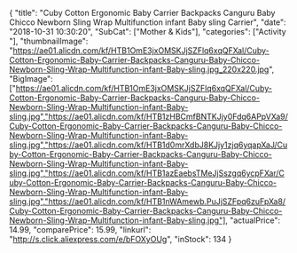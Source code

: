 {
	"title": "Cuby Cotton Ergonomic Baby Carrier Backpacks Canguru Baby Chicco Newborn Sling Wrap Multifunction infant Baby sling Carrier",
	"date": "2018-10-31 10:30:20",
	"SubCat": ["Mother & Kids"],
	"categories": ["Activity "],
	"thumbnailImage": "https://ae01.alicdn.com/kf/HTB1OmE3jxOMSKJjSZFlq6xqQFXal/Cuby-Cotton-Ergonomic-Baby-Carrier-Backpacks-Canguru-Baby-Chicco-Newborn-Sling-Wrap-Multifunction-infant-Baby-sling.jpg_220x220.jpg",
	"BigImage": ["https://ae01.alicdn.com/kf/HTB1OmE3jxOMSKJjSZFlq6xqQFXal/Cuby-Cotton-Ergonomic-Baby-Carrier-Backpacks-Canguru-Baby-Chicco-Newborn-Sling-Wrap-Multifunction-infant-Baby-sling.jpg","https://ae01.alicdn.com/kf/HTB1zHBCmfBNTKJjy0Fdq6APpVXa9/Cuby-Cotton-Ergonomic-Baby-Carrier-Backpacks-Canguru-Baby-Chicco-Newborn-Sling-Wrap-Multifunction-infant-Baby-sling.jpg","https://ae01.alicdn.com/kf/HTB1d0mrXdbJ8KJjy1zjq6yqapXaJ/Cuby-Cotton-Ergonomic-Baby-Carrier-Backpacks-Canguru-Baby-Chicco-Newborn-Sling-Wrap-Multifunction-infant-Baby-sling.jpg","https://ae01.alicdn.com/kf/HTB1azEaebsTMeJjSszgq6ycpFXar/Cuby-Cotton-Ergonomic-Baby-Carrier-Backpacks-Canguru-Baby-Chicco-Newborn-Sling-Wrap-Multifunction-infant-Baby-sling.jpg","https://ae01.alicdn.com/kf/HTB1nWAmewb.PuJjSZFpq6zuFpXa8/Cuby-Cotton-Ergonomic-Baby-Carrier-Backpacks-Canguru-Baby-Chicco-Newborn-Sling-Wrap-Multifunction-infant-Baby-sling.jpg"],
	"actualPrice": 14.99,
	"comparePrice": 15.99,
	"linkurl": "http://s.click.aliexpress.com/e/bFOXyOUg",
	"inStock": 134
}
